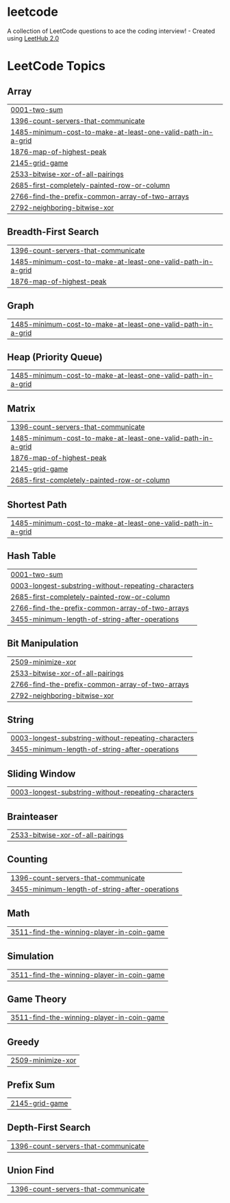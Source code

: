 # leetcode
A collection of LeetCode questions to ace the coding interview! - Created using [LeetHub 2.0](https://github.com/maitreya2954/LeetHub-2.0-Firefox)

<!---LeetCode Topics Start-->
# LeetCode Topics
## Array
|  |
| ------- |
| [0001-two-sum](https://github.com/bularond/leetcode/tree/master/0001-two-sum) |
| [1396-count-servers-that-communicate](https://github.com/bularond/leetcode/tree/master/1396-count-servers-that-communicate) |
| [1485-minimum-cost-to-make-at-least-one-valid-path-in-a-grid](https://github.com/bularond/leetcode/tree/master/1485-minimum-cost-to-make-at-least-one-valid-path-in-a-grid) |
| [1876-map-of-highest-peak](https://github.com/bularond/leetcode/tree/master/1876-map-of-highest-peak) |
| [2145-grid-game](https://github.com/bularond/leetcode/tree/master/2145-grid-game) |
| [2533-bitwise-xor-of-all-pairings](https://github.com/bularond/leetcode/tree/master/2533-bitwise-xor-of-all-pairings) |
| [2685-first-completely-painted-row-or-column](https://github.com/bularond/leetcode/tree/master/2685-first-completely-painted-row-or-column) |
| [2766-find-the-prefix-common-array-of-two-arrays](https://github.com/bularond/leetcode/tree/master/2766-find-the-prefix-common-array-of-two-arrays) |
| [2792-neighboring-bitwise-xor](https://github.com/bularond/leetcode/tree/master/2792-neighboring-bitwise-xor) |
## Breadth-First Search
|  |
| ------- |
| [1396-count-servers-that-communicate](https://github.com/bularond/leetcode/tree/master/1396-count-servers-that-communicate) |
| [1485-minimum-cost-to-make-at-least-one-valid-path-in-a-grid](https://github.com/bularond/leetcode/tree/master/1485-minimum-cost-to-make-at-least-one-valid-path-in-a-grid) |
| [1876-map-of-highest-peak](https://github.com/bularond/leetcode/tree/master/1876-map-of-highest-peak) |
## Graph
|  |
| ------- |
| [1485-minimum-cost-to-make-at-least-one-valid-path-in-a-grid](https://github.com/bularond/leetcode/tree/master/1485-minimum-cost-to-make-at-least-one-valid-path-in-a-grid) |
## Heap (Priority Queue)
|  |
| ------- |
| [1485-minimum-cost-to-make-at-least-one-valid-path-in-a-grid](https://github.com/bularond/leetcode/tree/master/1485-minimum-cost-to-make-at-least-one-valid-path-in-a-grid) |
## Matrix
|  |
| ------- |
| [1396-count-servers-that-communicate](https://github.com/bularond/leetcode/tree/master/1396-count-servers-that-communicate) |
| [1485-minimum-cost-to-make-at-least-one-valid-path-in-a-grid](https://github.com/bularond/leetcode/tree/master/1485-minimum-cost-to-make-at-least-one-valid-path-in-a-grid) |
| [1876-map-of-highest-peak](https://github.com/bularond/leetcode/tree/master/1876-map-of-highest-peak) |
| [2145-grid-game](https://github.com/bularond/leetcode/tree/master/2145-grid-game) |
| [2685-first-completely-painted-row-or-column](https://github.com/bularond/leetcode/tree/master/2685-first-completely-painted-row-or-column) |
## Shortest Path
|  |
| ------- |
| [1485-minimum-cost-to-make-at-least-one-valid-path-in-a-grid](https://github.com/bularond/leetcode/tree/master/1485-minimum-cost-to-make-at-least-one-valid-path-in-a-grid) |
## Hash Table
|  |
| ------- |
| [0001-two-sum](https://github.com/bularond/leetcode/tree/master/0001-two-sum) |
| [0003-longest-substring-without-repeating-characters](https://github.com/bularond/leetcode/tree/master/0003-longest-substring-without-repeating-characters) |
| [2685-first-completely-painted-row-or-column](https://github.com/bularond/leetcode/tree/master/2685-first-completely-painted-row-or-column) |
| [2766-find-the-prefix-common-array-of-two-arrays](https://github.com/bularond/leetcode/tree/master/2766-find-the-prefix-common-array-of-two-arrays) |
| [3455-minimum-length-of-string-after-operations](https://github.com/bularond/leetcode/tree/master/3455-minimum-length-of-string-after-operations) |
## Bit Manipulation
|  |
| ------- |
| [2509-minimize-xor](https://github.com/bularond/leetcode/tree/master/2509-minimize-xor) |
| [2533-bitwise-xor-of-all-pairings](https://github.com/bularond/leetcode/tree/master/2533-bitwise-xor-of-all-pairings) |
| [2766-find-the-prefix-common-array-of-two-arrays](https://github.com/bularond/leetcode/tree/master/2766-find-the-prefix-common-array-of-two-arrays) |
| [2792-neighboring-bitwise-xor](https://github.com/bularond/leetcode/tree/master/2792-neighboring-bitwise-xor) |
## String
|  |
| ------- |
| [0003-longest-substring-without-repeating-characters](https://github.com/bularond/leetcode/tree/master/0003-longest-substring-without-repeating-characters) |
| [3455-minimum-length-of-string-after-operations](https://github.com/bularond/leetcode/tree/master/3455-minimum-length-of-string-after-operations) |
## Sliding Window
|  |
| ------- |
| [0003-longest-substring-without-repeating-characters](https://github.com/bularond/leetcode/tree/master/0003-longest-substring-without-repeating-characters) |
## Brainteaser
|  |
| ------- |
| [2533-bitwise-xor-of-all-pairings](https://github.com/bularond/leetcode/tree/master/2533-bitwise-xor-of-all-pairings) |
## Counting
|  |
| ------- |
| [1396-count-servers-that-communicate](https://github.com/bularond/leetcode/tree/master/1396-count-servers-that-communicate) |
| [3455-minimum-length-of-string-after-operations](https://github.com/bularond/leetcode/tree/master/3455-minimum-length-of-string-after-operations) |
## Math
|  |
| ------- |
| [3511-find-the-winning-player-in-coin-game](https://github.com/bularond/leetcode/tree/master/3511-find-the-winning-player-in-coin-game) |
## Simulation
|  |
| ------- |
| [3511-find-the-winning-player-in-coin-game](https://github.com/bularond/leetcode/tree/master/3511-find-the-winning-player-in-coin-game) |
## Game Theory
|  |
| ------- |
| [3511-find-the-winning-player-in-coin-game](https://github.com/bularond/leetcode/tree/master/3511-find-the-winning-player-in-coin-game) |
## Greedy
|  |
| ------- |
| [2509-minimize-xor](https://github.com/bularond/leetcode/tree/master/2509-minimize-xor) |
## Prefix Sum
|  |
| ------- |
| [2145-grid-game](https://github.com/bularond/leetcode/tree/master/2145-grid-game) |
## Depth-First Search
|  |
| ------- |
| [1396-count-servers-that-communicate](https://github.com/bularond/leetcode/tree/master/1396-count-servers-that-communicate) |
## Union Find
|  |
| ------- |
| [1396-count-servers-that-communicate](https://github.com/bularond/leetcode/tree/master/1396-count-servers-that-communicate) |
<!---LeetCode Topics End-->